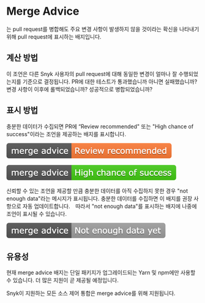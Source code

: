 # Merge Advice

는 pull request를 병합해도 주요 변경 사항이 발생하지 않을 것이라는 확신을 나타내기 위해 pull request에 표시하는 배지입니다.

## 계산 방법

이 조언은 다른 Snyk 사용자의 pull request에 대해 동일한 변경이 얼마나 잘 수행되었는지를 기준으로 결정됩니다. PR에 대한 테스트가 통과했습니까 아니면 실패했습니까? 변경 사항이 이후에 롤백되었습니까? 성공적으로 병합되었습니까?

## 표시 방법

충분한 데이터가 수집되면 PR에 “Review recommended" 또는 "High chance of success"이라는 조언을 제공하는 배지를 표시합니다.

![](<../../../.gitbook/assets/image (10).png>)

![](<../../../.gitbook/assets/image (17).png>)

신뢰할 수 있는 조언을 제공할 만큼 충분한 데이터를 아직 수집하지 못한 경우 "not enough data"라는 메시지가 표시됩니다. 충분한 데이터를 수집하면 이 배지를 권장 사항으로 자동 업데이트합니다.　따라서 "not enough data"를 표시하는 배지에 나중에 조언이 표시될 수 있습니다.

![](<../../../.gitbook/assets/image (2) (1).png>)

## 유용성

현재 merge advice 배지는 단일 패키지가 업그레이드되는 Yarn 및 npm에만 사용할 수 있습니다. 더 많은 지원이 곧 제공될 예정입니다.

Snyk이 지원하는 모든 소스 제어 통합은 merge advice를 위해 지원됩니다.
